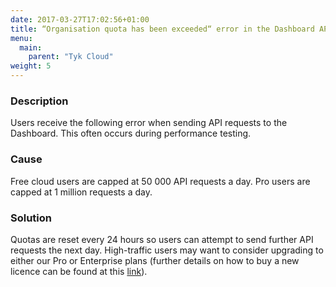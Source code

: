 ```yaml
---
date: 2017-03-27T17:02:56+01:00
title: “Organisation quota has been exceeded“ error in the Dashboard API
menu:
  main:
    parent: "Tyk Cloud"
weight: 5 
---
```


### Description

Users receive the following error when sending API requests to the Dashboard. This often occurs during performance testing.

### Cause

Free cloud users are capped at 50 000 API requests a day. Pro users are capped at 1 million requests a day.

### Solution

Quotas are reset every 24 hours so users can attempt to send further API requests the next day. High-traffic users may want to consider upgrading to either our Pro or Enterprise plans (further details on how to buy a new licence can be found at this [link][1]).

 [1]: https://site-dev.tykbeta.com/compare-api-management-platforms/